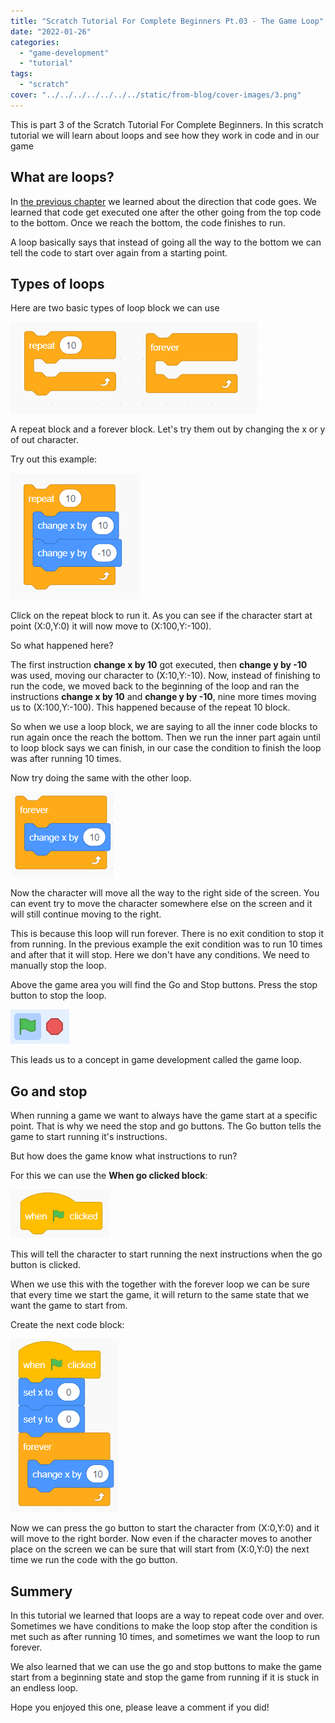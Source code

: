 ```yaml
---
title: "Scratch Tutorial For Complete Beginners Pt.03 - The Game Loop"
date: "2022-01-26"
categories: 
  - "game-development"
  - "tutorial"
tags: 
  - "scratch"
cover: "../../../../../../../static/from-blog/cover-images/3.png"
---
```


This is part 3 of the Scratch Tutorial For Complete Beginners. In this scratch tutorial we will learn about loops and see how they work in code and in our game

## What are loops?

In [the previous chapter](https://thinkcodeplay.com/scratch-variables-and-coordinates/) we learned about the direction that code goes. We learned that code get executed one after the other going from the top code to the bottom. Once we reach the bottom, the code finishes to run.

A loop basically says that instead of going all the way to the bottom we can tell the code to start over again from a starting point.

## Types of loops

Here are two basic types of loop block we can use

![](../../../../../../../static/from-blog/2022/01/2022-01-26-scratch-tutorial-for-complete-beginners-part3/images/image-20.png)

A repeat block and a forever block. Let's try them out by changing the x or y of out character.

Try out this example:

![](../../../../../../../static/from-blog/2022/01/2022-01-26-scratch-tutorial-for-complete-beginners-part3/images/image-22.png)

Click on the repeat block to run it. As you can see if the character start at point (X:0,Y:0) it will now move to (X:100,Y:-100).

So what happened here?

The first instruction **change x by 10** got executed, then **change y by -10** was used, moving our character to (X:10,Y:-10). Now, instead of finishing to run the code, we moved back to the beginning of the loop and ran the instructions **change x by 10** and **change y by -10**, nine more times moving us to (X:100,Y:-100). This happened because of the repeat 10 block.

So when we use a loop block, we are saying to all the inner code blocks to run again once the reach the bottom. Then we run the inner part again until to loop block says we can finish, in our case the condition to finish the loop was after running 10 times.

Now try doing the same with the other loop.

![](../../../../../../../static/from-blog/2022/01/2022-01-26-scratch-tutorial-for-complete-beginners-part3/images/image-23.png)

Now the character will move all the way to the right side of the screen. You can event try to move the character somewhere else on the screen and it will still continue moving to the right.

This is because this loop will run forever. There is no exit condition to stop it from running. In the previous example the exit condition was to run 10 times and after that it will stop. Here we don't have any conditions. We need to manually stop the loop.

Above the game area you will find the Go and Stop buttons. Press the stop button to stop the loop.

![](../../../../../../../static/from-blog/2022/01/2022-01-26-scratch-tutorial-for-complete-beginners-part3/images/image-24.png)

This leads us to a concept in game development called the game loop.

## Go and stop

When running a game we want to always have the game start at a specific point. That is why we need the stop and go buttons. The Go button tells the game to start running it's instructions.

But how does the game know what instructions to run?

For this we can use the **When go clicked block**:

![](../../../../../../../static/from-blog/2022/01/2022-01-26-scratch-tutorial-for-complete-beginners-part3/images/image-25.png)

This will tell the character to start running the next instructions when the go button is clicked.

When we use this with the together with the forever loop we can be sure that every time we start the game, it will return to the same state that we want the game to start from.

Create the next code block:

![](../../../../../../../static/from-blog/2022/01/2022-01-26-scratch-tutorial-for-complete-beginners-part3/images/image-26.png)

Now we can press the go button to start the character from (X:0,Y:0) and it will move to the right border. Now even if the character moves to another place on the screen we can be sure that will start from (X:0,Y:0) the next time we run the code with the go button.

## Summery

In this tutorial we learned that loops are a way to repeat code over and over. Sometimes we have conditions to make the loop stop after the condition is met such as after running 10 times, and sometimes we want the loop to run forever.

We also learned that we can use the go and stop buttons to make the game start from a beginning state and stop the game from running if it is stuck in an endless loop.

Hope you enjoyed this one, please leave a comment if you did!
